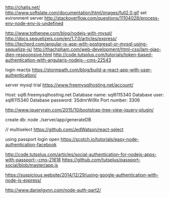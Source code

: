 http://chatjs.net/
http://www.softslate.com/documentation/html/images/full2.0.gif
set evironment server
http://stackoverflow.com/questions/11104028/process-env-node-env-is-undefined

http://www.tothenew.com/blog/nodejs-with-mysql/
http://docs.sequelizejs.com/en/1.7.0/articles/express/
http://techprd.com/angular-js-app-with-postgresql-or-mysql-using-sequelize-js/
http://thachpham.com/web-development/html-css/lam-giao-dien-respoonsive.html
http://code.tutsplus.com/tutorials/token-based-authentication-with-angularjs-nodejs--cms-22543

login reactjs
https://stormpath.com/blog/build-a-react-app-with-user-authentication/


server mysql trial
https://www.freemysqlhosting.net/account/

Host: sql6.freemysqlhosting.net
Database name: sql6115340
Database user: sql6115340
Database password: 3SdmrWi9lx
Port number: 3306

http://www.jqueryrain.com/2015/10/bootstrap-tree-view-jquery-plugin/

create db: node ./server/app/generateDB


// multiselect
https://github.com/JedWatson/react-select

using passport login open 
https://scotch.io/tutorials/easy-node-authentication-facebook

http://code.tutsplus.com/articles/social-authentication-for-nodejs-apps-with-passport--cms-21618
https://github.com/tutsplus/passport-social/blob/master/app.js

https://suspicious.website/2014/12/29/using-google-authentication-with-node-js-express/

http://www.danielgynn.com/node-auth-part2/